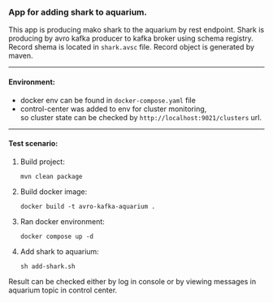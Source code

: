 ### App for adding shark to aquarium.
This app is producing  mako shark to the aquarium by rest endpoint.
Shark is producing by avro kafka producer to kafka broker using schema registry. Record shema is located in `shark.avsc` file.
Record object is generated by maven.

---
#### Environment:
- docker env can be found in `docker-compose.yaml` file
- control-center was added to env for cluster monitoring, \
  so cluster state can be checked by `http://localhost:9021/clusters` url.

---
#### Test scenario:

 1. Build project:
    ```
    mvn clean package
    ```
 2. Build docker image:
    ```
    docker build -t avro-kafka-aquarium .
    ```
 3. Ran docker environment:
    ```
    docker compose up -d
    ```
 4. Add shark to aquarium:
    ```
    sh add-shark.sh
    ```
    
Result can be checked either by log in console or by viewing messages in aquarium topic in control center.